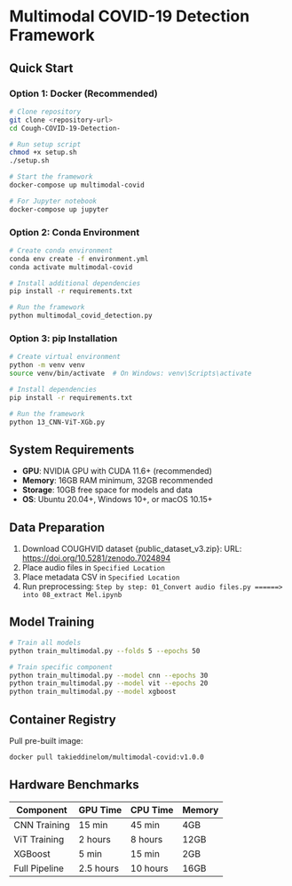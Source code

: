 # Multimodal COVID-19 Detection Framework

## Quick Start

### Option 1: Docker (Recommended)
```bash
# Clone repository
git clone <repository-url>
cd Cough-COVID-19-Detection-

# Run setup script
chmod +x setup.sh
./setup.sh

# Start the framework
docker-compose up multimodal-covid

# For Jupyter notebook
docker-compose up jupyter

```

### Option 2: Conda Environment
```bash
# Create conda environment
conda env create -f environment.yml
conda activate multimodal-covid

# Install additional dependencies
pip install -r requirements.txt

# Run the framework
python multimodal_covid_detection.py
```

### Option 3: pip Installation
```bash
# Create virtual environment
python -m venv venv
source venv/bin/activate  # On Windows: venv\Scripts\activate

# Install dependencies
pip install -r requirements.txt

# Run the framework
python 13_CNN-ViT-XGb.py
```

## System Requirements

- **GPU**: NVIDIA GPU with CUDA 11.6+ (recommended)
- **Memory**: 16GB RAM minimum, 32GB recommended
- **Storage**: 10GB free space for models and data
- **OS**: Ubuntu 20.04+, Windows 10+, or macOS 10.15+

## Data Preparation

1. Download COUGHVID dataset {public_dataset_v3.zip}: URL: https://doi.org/10.5281/zenodo.7024894 
2. Place audio files in `Specified Location`
3. Place metadata CSV in `Specified Location`
4. Run preprocessing: `Step by step: 01_Convert audio files.py ======> into 08_extract Mel.ipynb`

## Model Training

```bash
# Train all models
python train_multimodal.py --folds 5 --epochs 50

# Train specific component
python train_multimodal.py --model cnn --epochs 30
python train_multimodal.py --model vit --epochs 20
python train_multimodal.py --model xgboost
```

## Container Registry

Pull pre-built image:
```bash
docker pull takieddinelom/multimodal-covid:v1.0.0
```

## Hardware Benchmarks

| Component | GPU Time | CPU Time | Memory |
|-----------|----------|----------|--------|
| CNN Training | 15 min | 45 min | 4GB |
| ViT Training | 2 hours | 8 hours | 12GB |
| XGBoost | 5 min | 15 min | 2GB |
| Full Pipeline | 2.5 hours | 10 hours | 16GB |
